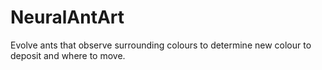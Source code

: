 # NeuralAntArt
Evolve ants that observe surrounding colours to determine new colour to deposit and where to move.
